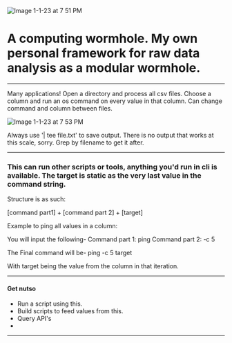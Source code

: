 ![Image 1-1-23 at 7 51 PM](https://user-images.githubusercontent.com/50429213/210193932-b680d414-78c7-4918-b8cb-5a61a4a9677a.jpeg)







# A computing wormhole. My own personal framework for raw data analysis as a modular wormhole. 

---


Many applications! Open a directory and process all csv files. Choose a column and run an os command on every value in that column. Can change command and column between files. 

![Image 1-1-23 at 7 53 PM](https://user-images.githubusercontent.com/50429213/210194017-b3614276-3abf-493b-ba83-0ca16f1feec6.jpeg)


Always use '| tee file.txt' to save output. There is no output that works at this scale, sorry. Grep by filename to get it after. 



---



### This can run other scripts or tools, anything you'd run in cli is available. The target is static as the very last value in the command string. 

Structure is as such:

[command part1] + [command part 2] + [target]

Example to ping all values in a column:

You will input the following-
Command part 1: ping
Command part 2: -c 5

The Final command will be-
ping -c 5 target

With target being the value from the column in that iteration. 



---




#### Get nutso

- Run a script using this. 
- Build scripts to feed values from this. 
- Query API's 
- 
----

